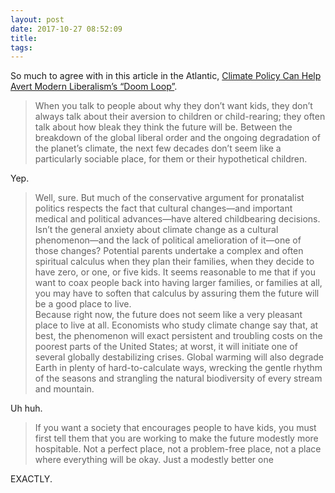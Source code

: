 ```yaml
---
layout: post
date: 2017-10-27 08:52:09
title: 
tags:
---
```


So much to agree with in this article in the Atlantic, [Climate Policy Can Help Avert Modern Liberalism’s “Doom Loop”](https://www.theatlantic.com/science/archive/2017/10/aggressive-climate-action-is-pro-natalist-policy/544008/?utm_source=feed).

> When you talk to people about why they don’t want kids, they don’t always talk about their aversion to children or child-rearing; they often talk about how bleak they think the future will be. Between the breakdown of the global liberal order and the ongoing degradation of the planet’s climate, the next few decades don’t seem like a particularly sociable place, for them or their hypothetical children.

Yep.

> Well, sure. But much of the conservative argument for pronatalist politics respects the fact that cultural changes—and important medical and political advances—have altered childbearing decisions. Isn’t the general anxiety about climate change as a cultural phenomenon—and the lack of political amelioration of it—one of those changes? Potential parents undertake a complex and often spiritual calculus when they plan their families, when they decide to have zero, or one, or five kids. It seems reasonable to me that if you want to coax people back into having larger families, or families at all, you may have to soften that calculus by assuring them the future will be a good place to live.  
Because right now, the future does not seem like a very pleasant place to live at all. Economists who study climate change say that, at best, the phenomenon will exact persistent and troubling costs on the poorest parts of the United States; at worst, it will initiate one of several globally destabilizing crises. Global warming will also degrade Earth in plenty of hard-to-calculate ways, wrecking the gentle rhythm of the seasons and strangling the natural biodiversity of every stream and mountain.

Uh huh.

> If you want a society that encourages people to have kids, you must first tell them that you are working to make the future modestly more hospitable. Not a perfect place, not a problem-free place, not a place where everything will be okay. Just a modestly better one

EXACTLY.